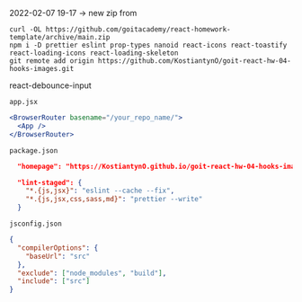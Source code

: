 2022-02-07 19-17 -> new zip from

```shell
curl -OL https://github.com/goitacademy/react-homework-template/archive/main.zip
npm i -D prettier eslint prop-types nanoid react-icons react-toastify react-loading-icons react-loading-skeleton
git remote add origin https://github.com/KostiantynO/goit-react-hw-04-hooks-images.git
```

react-debounce-input

`app.jsx`

```jsx
<BrowserRouter basename="/your_repo_name/">
  <App />
</BrowserRouter>
```

`package.json`

```json
  "homepage": "https://KostiantynO.github.io/goit-react-hw-04-hooks-images",

  "lint-staged": {
    "*.{js,jsx}": "eslint --cache --fix",
    "*.{js,jsx,css,sass,md}": "prettier --write"
  }
```

`jsconfig.json`

```json
{
  "compilerOptions": {
    "baseUrl": "src"
  },
  "exclude": ["node_modules", "build"],
  "include": ["src"]
}
```

